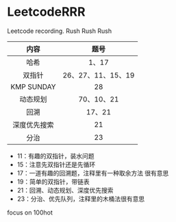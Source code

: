 # LeetcodeRRR
Leetcode recording. Rush Rush Rush

|     内容     |        题号        |
| :----------: | :----------------: |
|     哈希     |       1、17        |
|    双指针    | 26、27、11、15、19 |
|  KMP SUNDAY  |         28         |
|   动态规划   |     70、10、21     |
|     回溯     |       17、21       |
| 深度优先搜索 |         21         |
|     分治     |         23         |

- 11：有趣的双指针，装水问题
- 15：注意先双指针还是先循环
- 17：一道有趣的回溯题，注释里有一种取余方法 很有意思
- 19：简单的双指针，带链表
- 21：回溯、动态规划、深度优先搜索
- 23：分治、优先队列，注释里的木桶法很有意思



focus on 100hot

